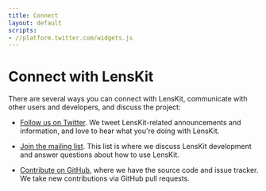 ```yaml
---
title: Connect
layout: default
scripts:
- //platform.twitter.com/widgets.js
---
```


# Connect with LensKit

There are several ways you can connect with LensKit, communicate with other users and developers, and discuss the project:

-   [Follow us on
    Twitter](https://twitter.com/intent/user?screen_name=LensKitRS).  We tweet
    LensKit-related announcements and information, and love to hear what you're
    doing with LensKit.

-   [Join the mailing list](https://wwws.cs.umn.edu/mm-cs/listinfo/lenskit).
    This list is where we discuss LensKit development and answer questions
    about how to use LensKit.

-   [Contribute on GitHub](https://github.com/grouplens/lenskit/), where we
    have the source code and issue tracker.  We take new contributions via
    GitHub pull requests.
